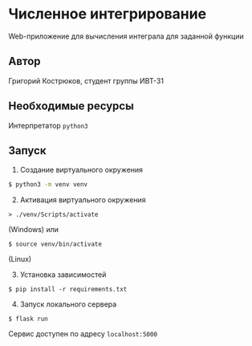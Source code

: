 # Численное интегрирование
Web-приложение для вычисления интеграла для заданной функции

## Автор
Григорий Кострюков, студент группы ИВТ-31

## Необходимые ресурсы

Интерпретатор `python3`

## Запуск

1. Создание виртуального окружения
```bash
$ python3 -m venv venv
```

2. Активация виртуального окружения
```
> ./venv/Scripts/activate
```
(Windows)
или 
```
$ source venv/bin/activate
```
(Linux)

3. Установка зависимостей
```
$ pip install -r requirements.txt
```

4. Запуск локального сервера
```
$ flask run
```

Сервис доступен по адресу `localhost:5000`